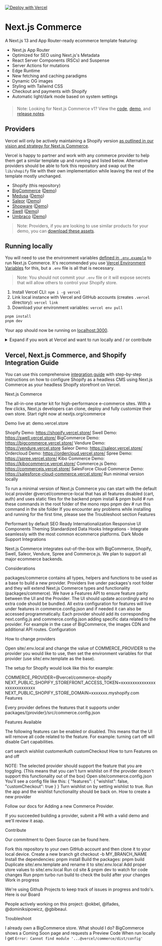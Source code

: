 [![Deploy with Vercel](https://vercel.com/button)](https://vercel.com/new/clone?repository-url=https%3A%2F%2Fgithub.com%2Fvercel%2Fcommerce&project-name=commerce&repo-name=commerce&demo-title=Next.js%20Commerce&demo-url=https%3A%2F%2Fdemo.vercel.store&demo-image=https%3A%2F%2Fbigcommerce-demo-asset-ksvtgfvnd.vercel.app%2Fbigcommerce.png&env=COMPANY_NAME,SHOPIFY_REVALIDATION_SECRET,SHOPIFY_STORE_DOMAIN,SHOPIFY_STOREFRONT_ACCESS_TOKEN,SITE_NAME,TWITTER_CREATOR,TWITTER_SITE)

# Next.js Commerce

A Next.js 13 and App Router-ready ecommerce template featuring:

- Next.js App Router
- Optimized for SEO using Next.js's Metadata
- React Server Components (RSCs) and Suspense
- Server Actions for mutations
- Edge Runtime
- New fetching and caching paradigms
- Dynamic OG images
- Styling with Tailwind CSS
- Checkout and payments with Shopify
- Automatic light/dark mode based on system settings

<h3 id="v1-note"></h3>

> Note: Looking for Next.js Commerce v1? View the [code](https://github.com/vercel/commerce/tree/v1), [demo](https://commerce-v1.vercel.store), and [release notes](https://github.com/vercel/commerce/releases/tag/v1).

## Providers

Vercel will only be actively maintaining a Shopify version [as outlined in our vision and strategy for Next.js Commerce](https://github.com/vercel/commerce/pull/966).

Vercel is happy to partner and work with any commerce provider to help them get a similar template up and running and listed below. Alternative providers should be able to fork this repository and swap out the `lib/shopify` file with their own implementation while leaving the rest of the template mostly unchanged.

- Shopify (this repository)
- [BigCommerce](https://github.com/bigcommerce/nextjs-commerce) ([Demo](https://next-commerce-v2.vercel.app/))
- [Medusa](https://github.com/medusajs/vercel-commerce) ([Demo](https://medusa-nextjs-commerce.vercel.app/))
- [Saleor](https://github.com/saleor/nextjs-commerce) ([Demo](https://saleor-commerce.vercel.app/))
- [Shopware](https://github.com/shopwareLabs/vercel-commerce) ([Demo](https://shopware-vercel-commerce-react.vercel.app/))
- [Swell](https://github.com/swellstores/verswell-commerce) ([Demo](https://verswell-commerce.vercel.app/))
- [Umbraco](https://github.com/umbraco/Umbraco.VercelCommerce.Demo) ([Demo](https://vercel-commerce-demo.umbraco.com/))

> Note: Providers, if you are looking to use similar products for your demo, you can [download these assets](https://drive.google.com/file/d/1q_bKerjrwZgHwCw0ovfUMW6He9VtepO_/view?usp=sharing).

## Running locally

You will need to use the environment variables [defined in `.env.example`](.env.example) to run Next.js Commerce. It's recommended you use [Vercel Environment Variables](https://vercel.com/docs/concepts/projects/environment-variables) for this, but a `.env` file is all that is necessary.

> Note: You should not commit your `.env` file or it will expose secrets that will allow others to control your Shopify store.

1. Install Vercel CLI: `npm i -g vercel`
2. Link local instance with Vercel and GitHub accounts (creates `.vercel` directory): `vercel link`
3. Download your environment variables: `vercel env pull`

```bash
pnpm install
pnpm dev
```

Your app should now be running on [localhost:3000](http://localhost:3000/).

<details>
  <summary>Expand if you work at Vercel and want to run locally and / or contribute</summary>

1. Run `vc link`.
1. Select the `Vercel Solutions` scope.
1. Connect to the existing `commerce-shopify` project.
1. Run `vc env pull` to get environment variables.
1. Run `pmpm dev` to ensure everything is working correctly.
</details>

## Vercel, Next.js Commerce, and Shopify Integration Guide

You can use this comprehensive [integration guide](http://vercel.com/docs/integrations/shopify) with step-by-step instructions on how to configure Shopify as a headless CMS using Next.js Commerce as your headless Shopify storefront on Vercel.

Next.js Commerce

The all-in-one starter kit for high-performance e-commerce sites. With a few clicks, Next.js developers can clone, deploy and fully customize their own store. Start right now at nextjs.org/commerce

Demo live at: demo.vercel.store

Shopify Demo: https://shopify.vercel.store/
Swell Demo: https://swell.vercel.store/
BigCommerce Demo: https://bigcommerce.vercel.store/
Vendure Demo: https://vendure.vercel.store
Saleor Demo: https://saleor.vercel.store/
Ordercloud Demo: https://ordercloud.vercel.store/
Spree Demo: https://spree.vercel.store/
Kibo Commerce Demo: https://kibocommerce.vercel.store/
Commerce.js Demo: https://commercejs.vercel.store/
SalesForce Cloud Commerce Demo: https://salesforce-cloud-commerce.vercel.store/
Run minimal version locally

To run a minimal version of Next.js Commerce you can start with the default local provider @vercel/commerce-local that has all features disabled (cart, auth) and uses static files for the backend
pnpm install & pnpm build # run these commands in the root folder of the mono repo
pnpm dev # run this command in the site folder
If you encounter any problems while installing and running for the first time, please see the Troubleshoot section
Features

Performant by default
SEO Ready
Internationalization
Responsive
UI Components
Theming
Standardized Data Hooks
Integrations - Integrate seamlessly with the most common ecommerce platforms.
Dark Mode Support
Integrations

Next.js Commerce integrates out-of-the-box with BigCommerce, Shopify, Swell, Saleor, Vendure, Spree and Commerce.js. We plan to support all major ecommerce backends.

Considerations

packages/commerce contains all types, helpers and functions to be used as a base to build a new provider.
Providers live under packages's root folder and they will extend Next.js Commerce types and functionality (packages/commerce).
We have a Features API to ensure feature parity between the UI and the Provider. The UI should update accordingly and no extra code should be bundled. All extra configuration for features will live under features in commerce.config.json and if needed it can also be accessed programmatically.
Each provider should add its corresponding next.config.js and commerce.config.json adding specific data related to the provider. For example in the case of BigCommerce, the images CDN and additional API routes.
Configuration

How to change providers

Open site/.env.local and change the value of COMMERCE_PROVIDER to the provider you would like to use, then set the environment variables for that provider (use site/.env.template as the base).

The setup for Shopify would look like this for example:

COMMERCE_PROVIDER=@vercel/commerce-shopify
NEXT_PUBLIC_SHOPIFY_STOREFRONT_ACCESS_TOKEN=xxxxxxxxxxxxxxxxxxxxxxxxxxxx
NEXT_PUBLIC_SHOPIFY_STORE_DOMAIN=xxxxxxx.myshopify.com
Features

Every provider defines the features that it supports under packages/{provider}/src/commerce.config.json

Features Available

The following features can be enabled or disabled. This means that the UI will remove all code related to the feature. For example: turning cart off will disable Cart capabilities.

cart
search
wishlist
customerAuth
customCheckout
How to turn Features on and off

NOTE: The selected provider should support the feature that you are toggling. (This means that you can't turn wishlist on if the provider doesn't support this functionality out of the box)
Open site/commerce.config.json
You'll see a config file like this:
{
  "features": {
    "wishlist": false,
    "customCheckout": true
  }
}
Turn wishlist on by setting wishlist to true.
Run the app and the wishlist functionality should be back on.
How to create a new provider

Follow our docs for Adding a new Commerce Provider.

If you succeeded building a provider, submit a PR with a valid demo and we'll review it asap.

Contribute

Our commitment to Open Source can be found here.

Fork this repository to your own GitHub account and then clone it to your local device.
Create a new branch git checkout -b MY_BRANCH_NAME
Install the dependencies: pnpm install
Build the packages: pnpm build
Duplicate site/.env.template and rename it to site/.env.local
Add proper store values to site/.env.local
Run cd site & pnpm dev to watch for code changes
Run pnpm turbo run build to check the build after your changes
Work in progress

We're using Github Projects to keep track of issues in progress and todo's. Here is our Board

People actively working on this project: @okbel, @lfades, @dominiksipowicz, @gbibeaul.

Troubleshoot

I already own a BigCommerce store. What should I do?
BigCommerce shows a Coming Soon page and requests a Preview Code
When run locally I get `Error: Cannot find module '...@vercel/commerce/dist/config'`
